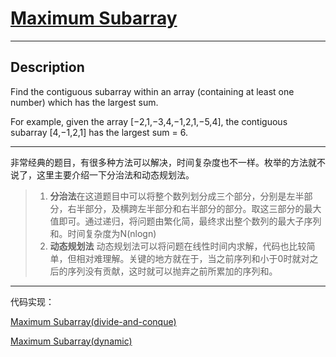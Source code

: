 # [Maximum Subarray](https://leetcode.com/problems/maximum-subarray/)

---

## Description

Find the contiguous subarray within an array (containing at least one number) which has the largest sum.

For example, given the array [−2,1,−3,4,−1,2,1,−5,4],
the contiguous subarray [4,−1,2,1] has the largest sum = 6.

---

非常经典的题目，有很多种方法可以解决，时间复杂度也不一样。枚举的方法就不说了，这里主要介绍一下分治法和动态规划法。

> 1.    **分治法**在这道题目中可以将整个数列划分成三个部分，分别是左半部分，右半部分，及横跨左半部分和右半部分的部分。取这三部分的最大值即可。通过递归，将问题由繁化简，最终求出整个数列的最大子序列和。时间复杂度为N(nlogn)
> 2.    **动态规划法** 动态规划法可以将问题在线性时间内求解，代码也比较简单，但相对难理解。关键的地方就在于，当之前序列和小于0时就对之后的序列没有贡献，这时就可以抛弃之前所累加的序列和。

---

代码实现：

[Maximum Subarray(divide-and-conque)](./MaximumSubarray1.py)

[Maximum Subarray(dynamic)](./MaximumSubarray2.py)


